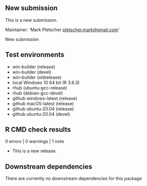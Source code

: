 ## New submission
This is a new submission.

Maintainer: 'Mark Pletscher <pletscher.mark@gmail.com>'

New submission

## Test environments
* win-builder (release)
* win-builder (devel)
* win-builder (oldrelease)
* local Windows 10 64 bit (R 3.6.3)
* rhub (ubuntu-gcc-release)
* rhub (debian-gcc-devel)
* github windows-latest (release)
* github macOS-latest (release)
* github ubuntu-20.04 (release)
* github ubuntu-20.04 (devel)

## R CMD check results
0 errors | 0 warnings | 1 note

* This is a new release.

## Downstream dependencies
There are currently no downstream dependencies for this package